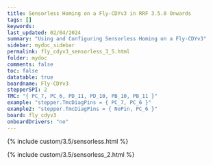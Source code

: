 ```yaml
---
title: Sensorless Homing on a Fly-CDYv3 in RRF 3.5.0 Onwards
tags: []
keywords: 
last_updated: 02/04/2024
summary: "Using and Configuring Sensorless Homing on a Fly-CDYv3"
sidebar: mydoc_sidebar
permalink: fly_cdyv3_sensorless_3_5.html
folder: mydoc
comments: false
toc: false
datatable: true
boardname: Fly-CDYv3
stepperSPI: 2
TMC: "{ PC_7, PC_6, PD_11, PD_10, PB_10, PB_11 }"
example: "stepper.TmcDiagPins = { PC_7, PC_6 }"
example2: "stepper.TmcDiagPins = { NoPin, PC_6 }"
board: fly_cdyv3
onboardDrivers: "no"
---
```


{% include custom/3.5/sensorless.html %}

{% include custom/3.5/sensorless_2.html %}
